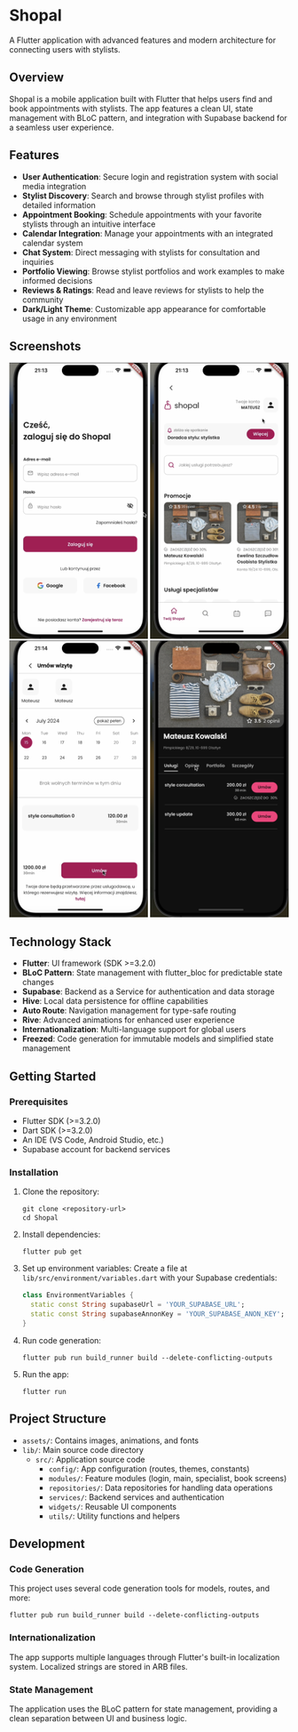 # Shopal

A Flutter application with advanced features and modern architecture for connecting users with stylists.

## Overview

Shopal is a mobile application built with Flutter that helps users find and book appointments with stylists. The app features a clean UI, state management with BLoC pattern, and integration with Supabase backend for a seamless user experience.

## Features

- **User Authentication**: Secure login and registration system with social media integration
- **Stylist Discovery**: Search and browse through stylist profiles with detailed information
- **Appointment Booking**: Schedule appointments with your favorite stylists through an intuitive interface
- **Calendar Integration**: Manage your appointments with an integrated calendar system
- **Chat System**: Direct messaging with stylists for consultation and inquiries
- **Portfolio Viewing**: Browse stylist portfolios and work examples to make informed decisions
- **Reviews & Ratings**: Read and leave reviews for stylists to help the community
- **Dark/Light Theme**: Customizable app appearance for comfortable usage in any environment

## Screenshots

<p align="center">
  <img src="assets/readme/screenshot1.png" width="250" alt="Login Screen">
  <img src="assets/readme/screenshot2.png" width="250" alt="Main Screen">
  <img src="assets/readme/screenshot3.png" width="250" alt="Booking Screen">
  <img src="assets/readme/screenshot4.png" width="250" alt="Stylist Screen">
</p>

## Technology Stack

- **Flutter**: UI framework (SDK >=3.2.0)
- **BLoC Pattern**: State management with flutter_bloc for predictable state changes
- **Supabase**: Backend as a Service for authentication and data storage
- **Hive**: Local data persistence for offline capabilities
- **Auto Route**: Navigation management for type-safe routing
- **Rive**: Advanced animations for enhanced user experience
- **Internationalization**: Multi-language support for global users
- **Freezed**: Code generation for immutable models and simplified state management

## Getting Started

### Prerequisites

- Flutter SDK (>=3.2.0)
- Dart SDK (>=3.2.0)
- An IDE (VS Code, Android Studio, etc.)
- Supabase account for backend services

### Installation

1. Clone the repository:
   ```
   git clone <repository-url>
   cd Shopal
   ```

2. Install dependencies:
   ```
   flutter pub get
   ```

3. Set up environment variables:
   Create a file at `lib/src/environment/variables.dart` with your Supabase credentials:
   ```dart
   class EnvironmentVariables {
     static const String supabaseUrl = 'YOUR_SUPABASE_URL';
     static const String supabaseAnnonKey = 'YOUR_SUPABASE_ANON_KEY';
   }
   ```

4. Run code generation:
   ```
   flutter pub run build_runner build --delete-conflicting-outputs
   ```

5. Run the app:
   ```
   flutter run
   ```

## Project Structure

- `assets/`: Contains images, animations, and fonts
- `lib/`: Main source code directory
  - `src/`: Application source code
    - `config/`: App configuration (routes, themes, constants)
    - `modules/`: Feature modules (login, main, specialist, book screens)
    - `repositories/`: Data repositories for handling data operations
    - `services/`: Backend services and authentication
    - `widgets/`: Reusable UI components
    - `utils/`: Utility functions and helpers

## Development

### Code Generation

This project uses several code generation tools for models, routes, and more:

```
flutter pub run build_runner build --delete-conflicting-outputs
```

### Internationalization

The app supports multiple languages through Flutter's built-in localization system. Localized strings are stored in ARB files.

### State Management

The application uses the BLoC pattern for state management, providing a clean separation between UI and business logic.